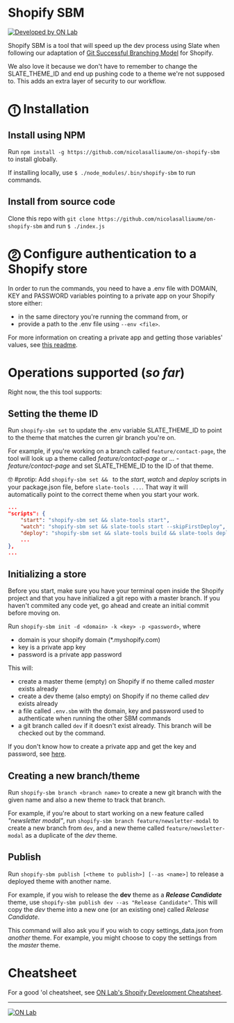 # Shopify SBM

[![Developed by ON Lab](http://on-lab.com/developed-by-on-lab.svg?v=3)](http://on-lab.com)

Shopify SBM is a tool that will speed up the dev process using Slate when following our adaptation of [Git Successful Branching Model](https://nvie.com/posts/a-successful-git-branching-model/) for Shopify.

We also love it because we don't have to remember to change the SLATE_THEME_ID and end up pushing code to a theme we're not supposed to. This adds an extra layer of security to our workflow.

# ⓵ Installation

## Install using NPM
Run `npm install -g https://github.com/nicolasalliaume/on-shopify-sbm` to install globally.

If installing locally, use `$ ./node_modules/.bin/shopify-sbm` to run commands.

## Install from source code
Clone this repo with `git clone https://github.com/nicolasalliaume/on-shopify-sbm` and run `$ ./index.js`

# ⓶ Configure authentication to a Shopify store
In order to run the commands, you need to have a .env file with DOMAIN, KEY and PASSWORD variables pointing to a private app on your Shopify store either:
* in the same directory you're running the command from, or
* provide a path to the .env file using `--env <file>`.

For more information on creating a private app and getting those variables' values, see [this readme](https://github.com/nicolasalliaume/on-shopify-cli#-configure-authentication-to-a-shopify-store).


# Operations supported (_so far_)
Right now, the this tool supports:

## Setting the theme ID

Run `shopify-sbm set` to update the .env variable SLATE_THEME_ID to point to the theme that matches the curren gir branch you're on.

For example, if you're working on a branch called `feature/contact-page`, the tool will look up a theme called *feature/contact-page* or *... - feature/contact-page* and set SLATE_THEME_ID to the ID of that theme.

🤓 #protip: Add `shopify-sbm set && ` to the _start_, _watch_ and _deploy_ scripts in your package.json file, before `slate-tools ...`. That way it will automatically point to the correct theme when you start your work.

```json
...
"scripts": {
    "start": "shopify-sbm set && slate-tools start",
    "watch": "shopify-sbm set && slate-tools start --skipFirstDeploy",
    "deploy": "shopify-sbm set && slate-tools build && slate-tools deploy",
    ...
},
...
```

## Initializing a store

Before you start, make sure you have your terminal open inside the Shopify project and that you have initialized a git repo with a master branch. If you haven't commited any code yet, go ahead and create an initial commit before moving on.

Run `shopify-sbm init -d <domain> -k <key> -p <password>`, where
-   domain is your shopify domain (*.myshopify.com)
-   key is a private app key
-   password is a private app password

This will:
-   create a master theme (empty) on Shopify if no theme called *master* exists already
-   create a dev theme (also empty) on Shopify if no theme called *dev* exists already
-   a file called `.env.sbm` with the domain, key and password used to authenticate when running the other SBM commands
-   a git branch called `dev` if it doesn't exist already. This branch will be checked out by the command.

If you don't know how to create a private app and get the key and password, see [here](https://github.com/nicolasalliaume/on-shopify-cli#create-a-private-app).

## Creating a new branch/theme

Run `shopify-sbm branch <branch name>` to create a new git branch with the given name and also a new theme to track that branch.

For example, if you're about to start working on a new feature called _"newsletter modal"_, run `shopify-sbm branch feature/newsletter-modal` to create a new branch from `dev`, and a new theme called `feature/newsletter-modal` as a duplicate of the _dev_ theme.

## Publish

Run `shopify-sbm publish [<theme to publish>] [--as <name>]` to release a deployed theme with another name.

For example, if you wish to release the **dev** theme as a _**Release Candidate**_ theme, use `shopify-sbm publish dev --as "Release Candidate"`. This will copy the _dev_ theme into a new one (or an existing one) called _Release Candidate_. 

This command will also ask you if you wish to copy settings_data.json from _another_ theme. For example, you might choose to copy the settings from the _master_ theme.

# Cheatsheet

For a good 'ol cheatsheet, see [ON Lab's Shopify Development Cheatsheet](https://onlab-tmp-bucket.s3-us-west-2.amazonaws.com/ON+Lab+-+Shopify+Development+Cheatsheet+.pdf).

--------

[![ON Lab](http://on-lab.com/on-lab.jpg)](http://on-lab.com)
